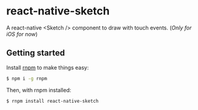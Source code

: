 # react-native-sketch

A react-native &lt;Sketch /&gt; component to draw with touch events. (*Only for iOS for now*)

## Getting started

Install [rnpm](https://github.com/rnpm/rnpm) to make things easy:
```bash
$ npm i -g rnpm
```

Then, with rnpm installed:
```bash
$ rnpm install react-native-sketch
```
